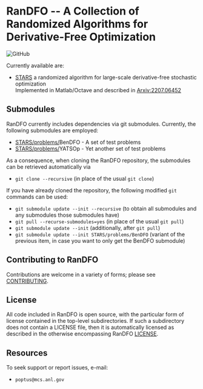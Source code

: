 # RanDFO -- A Collection of Randomized Algorithms for Derivative-Free Optimization
![GitHub](https://img.shields.io/github/license/poptus/randfo) 

Currently available are:

* [STARS](STARS) a randomized algorithm for large-scale derivative-free stochastic optimization  
Implemented in Matlab/Octave and described in [Arxiv:2207.06452](https://arxiv.org/abs/2207.06452) 


## Submodules

RanDFO currently includes dependencies via git submodules. Currently, the following submodules are employed:

* [STARS/problems/](STARS/problems/)BenDFO - A set of test problems
* [STARS/problems/](STARS/problems/)YATSOp - Yet another set of test problems

As a consequence, when cloning the RanDFO repository, the submodules can be retrieved automatically via
- `git clone --recursive` (in place of the usual `git clone`)

If you have already cloned the repository, the following modified `git` commands can be used:
- `git submodule update --init --recursive` (to obtain all submodules and any submodules those submodules have)
- `git pull --recurse-submodules=yes` (in place of the usual `git pull`)
- `git submodule update --init` (additionally, after `git pull`)
- `git submodule update --init STARS/problems/BenDFO`
  (variant of the previous item, in case you want to only get the BenDFO submodule)
  
## Contributing to RanDFO

Contributions are welcome in a variety of forms; please see [CONTRIBUTING](CONTRIBUTING.rst).

## License 

All code included in RanDFO is open source, with the particular form of license contained in the top-level 
subdirectories.  If such a subdirectory does not contain a LICENSE file, then it is automatically licensed 
as described in the otherwise encompassing RanDFO [LICENSE](/LICENSE).  


## Resources

To seek support or report issues, e-mail:

 * ``poptus@mcs.anl.gov``
